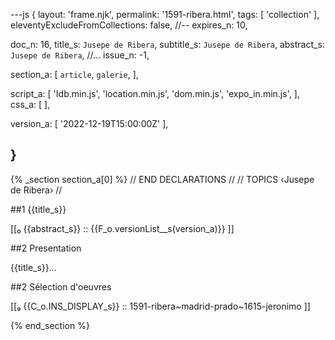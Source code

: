 ---js
{
  layout:    'frame.njk',
  permalink: '1591-ribera.html',
  tags:      [ 'collection' ],
  eleventyExcludeFromCollections: false,
  //-- expires_n: 10,

  doc_n:      16,
  title_s:    `Jusepe de Ribera`,
  subtitle_s: `Jusepe de Ribera`,
  abstract_s: `Jusepe de Ribera`,
  //... issue_n: -1,

  section_a:
  [
    `article`,
    `galerie`,
  ],

  script_a:
  [
    'Idb.min.js',
    'location.min.js',
    'dom.min.js',
    'expo_in.min.js',
  ],
  css_a:
  [
  ],

  version_a:
  [
    '2022-12-19T15:00:00Z'
  ],

}
---
{% _section section_a[0] %}
// END DECLARATIONS //
//  TOPICS
‹Jusepe de Ribera›
//


##1 {{title_s}}

[[₀  {{abstract_s}}  ::
     {{F_o.versionList__s(version_a)}}  ]]

##2  Presentation

{{title_s}}...

##2  Sélection d'oeuvres

[[₉  {{C_o.INS_DISPLAY_s}} ::
     1591-ribera~madrid-prado~1615-jeronimo ]]

{% end_section %}
